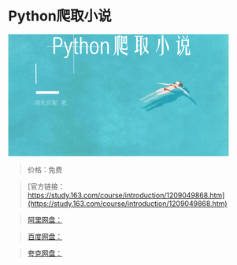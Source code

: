 # Python爬取小说

![img](../../../assets/study163/free/d9b5bcd502964d9e9a09c8c5f7c4e420.png)

> 价格：免费

> [官方链接：https://study.163.com/course/introduction/1209049868.htm](https://study.163.com/course/introduction/1209049868.htm)

> [阿里网盘：]()

> [百度网盘：]()

> [夸克网盘：]()
